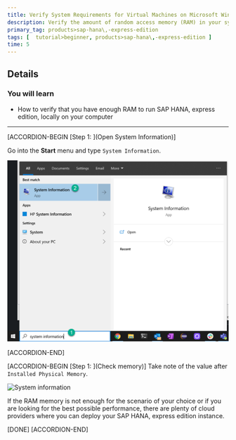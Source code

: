 ```yaml
---
title: Verify System Requirements for Virtual Machines on Microsoft Windows
description: Verify the amount of random access memory (RAM) in your system if you are using a computer with Microsoft Windows operating system.
primary_tag: products>sap-hana\,-express-edition
tags: [  tutorial>beginner, products>sap-hana\,-express-edition ]
time: 5
---
```


## Details
### You will learn  
- How to verify that you have enough RAM to run SAP HANA, express edition, locally on your computer


---
[ACCORDION-BEGIN [Step 1: ](Open System Information)]

Go into the **Start** menu and type `System Information`.

![System information](1.png)


[ACCORDION-END]


[ACCORDION-BEGIN [Step 1: ](Check memory)]
Take note of the value after `Installed Physical Memory`.

![System information](2.png)

If the RAM memory is not enough for the scenario of your choice or if you are looking for the best possible performance, there are plenty of cloud providers where you can deploy your SAP HANA, express edition instance.

[DONE]
[ACCORDION-END]
